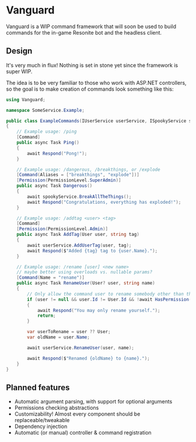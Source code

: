 # Vanguard

Vanguard is a WIP command framework that will soon be used to build commands for the in-game Resonite bot and the headless client.

## Design

It's very much in flux!
Nothing is set in stone yet since the framework is super WIP.

The idea is to be very familiar to those who work with ASP.NET controllers, so the goal is to make creation of commands look something like this:

```cs
using Vanguard;

namespace SomeService.Example;

public class ExampleCommands(IUserService userService, ISpookyService spookyService) : CommandController
{
	// Example usage: /ping
	[Command]
	public async Task Ping()
	{
		await Respond("Pong!");
	}

	// Example usage: /dangerous, /breakthings, or /explode
	[Command(Aliases = ["breakthings", "explode"])]
	[Permission(PermissionLevel.SuperAdmin)]
	public async Task Dangerous()
	{
		await spookyService.BreakAllTheThings();
		await Respond("Congratulations, everything has exploded!");
	}

	// Example usage: /addtag <user> <tag>
	[Command]
	[Permission(PermissionLevel.Admin)]
	public async Task AddTag(User user, string tag)
	{
		await userService.AddUserTag(user, tag);
		await Respond($"Added {tag} tag to {user.Name}.");
	}

	// Example usage: /rename [user] <new name>
	// maybe better using overloads vs. nullable params?
	[Command(Name = "rename")]
	public async Task RenameUser(User? user, string name)
	{
		// Only allow the command user to rename somebody other than themself if they're an admin
		if (user != null && user.Id != User.Id && !await HasPermission(PermissionLevel.Admin))
		{
			await Respond("You may only rename yourself.");
			return;
		}

		var userToRename = user ?? User;
		var oldName = user.Name;

		await userService.RenameUser(user, name);

		await Respond($"Renamed {oldName} to {name}.");
	}
}
```

## Planned features

- Automatic argument parsing, with support for optional arguments
- Permissions checking abstractions
- Customizability! Almost every component should be replaceable/tweakable
- Dependency injection
- Automatic (or manual) controller & command registration
